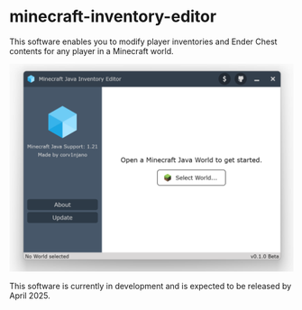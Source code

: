 # minecraft-inventory-editor

This software enables you to modify player inventories and Ender Chest contents for any player in a Minecraft world.

![Minecraft Java Inventory Editor User Interface](docs/img/minecraft_java_inventory_editor.png)

This software is currently in development and is expected to be released by April 2025.
